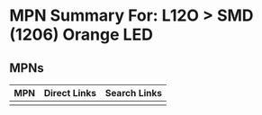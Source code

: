 



# MPN Summary For: L12O > SMD (1206) Orange LED

## MPNs
  

|MPN|Direct Links|Search Links|
| :--- | :--- | :--- |
||||
